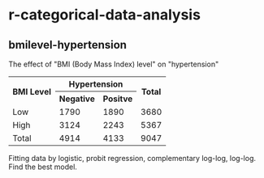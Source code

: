# r-categorical-data-analysis

## bmilevel-hypertension
The effect of "BMI (Body Mass Index) level" on "hypertension"

<table>
  <tr>
    <th rowspan="2">BMI Level</th>
    <th colspan="2">Hypertension</th>
    <th rowspan="2">Total</th>
  </tr>
  <tr>
    <th>Negative</th>
    <th>Positve</th>
  </tr>
  <tr>
    <td>Low</td>
    <td>1790</td>
    <td>1890</td>
    <td>3680</td>
  </tr>
  <tr>
    <td>High</td>
    <td>3124</td>
    <td>2243</td>
    <td>5367</td>
  </tr>
  <tr>
    <td>Total</td>
    <td>4914</td>
    <td>4133</td>
    <td>9047</td>
  </tr>
</table>

Fitting data by logistic, probit regression, complementary log-log, log-log. Find the best model.
